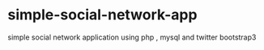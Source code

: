 simple-social-network-app
=========================

simple social network application using php , mysql and twitter bootstrap3
